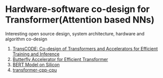 # Hardware-software co-design for Transformer(Attention based NNs)
Interesting open source design, system architecture, hardware and algorithm co-design 

1. [TransCODE: Co-design of Transformers and Accelerators for Efficient Training and Inference](https://github.com/JHA-Lab/transcode)
2. [Butterfly Accelerator for Efficient Transformer](https://github.com/SamsungLabs/Butterfly_Acc)
3. [BERT Model on Silicon](https://github.com/alimpk/bert-on-silicon)
4. [transformer-cpp-cpu](https://github.com/dianhsu/transformer-cpp-cpu)

